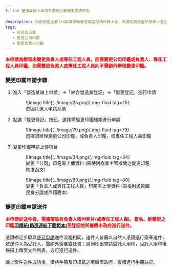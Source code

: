 ```yaml
---
title: 營造業線上申請系統綜合營造業變更印鑑

description: 內政部國土署114年度推動營造業登記項目線上化，為讓民眾更能熟悉線上登記系統之操作，特此設計此指南網站引導民眾快速熟悉線上操作系統及熟悉線上送件流程。
tags:
   - 綜合營造業
   - 變更公司印鑑
   - 變更負責人印鑑
---
```


<span style="color:red; font-weight:bold;">本申請為辦理未變更負責人或專任工程人員，而需變更公司印鑑或負責人、專任工程人員印鑑，如需變更負責人或專任工程人員則不需額外辦理變更印鑑。</span><br>

### 變更印鑑申請步驟

1. 進入「營造業線上申請」→「綜合營造業登記」→「變更登記」進行申請
    <figure markdown="span">
    ![Image title](../image/25.png){.img-fluid tag=25}
    <figcaption>依圖片進入申請系統</figcaption>
    </figure>

2. 點選「變更登記」按鈕，選擇需變更印鑑種類進行申請
    <figure markdown="span">
    ![Image title](../image/79.png){.img-fluid tag=79}
    <figcaption>選擇須辦理變更公司印鑑，或負責人印鑑，或專任工程人員印鑑</figcaption>
    </figure>
3. 變更印鑑申請上傳項目
    <figure markdown="span">
    ![Image title](../image/34.png){.img-fluid tag=34}
    <figcaption>變更「公司」印鑑需上傳資料 (需檢附商業主管機關之變更印鑑核准函文)</figcaption>
    </figure>
    <figure markdown="span">
    ![Image title](../image/80.png){.img-fluid tag=80}
    <figcaption>變更「負責人或專任工程人員」印鑑需上傳資料 (需檢附該員國民身分證或戶籍謄本)</figcaption>
    </figure>

### 變更印鑑申請送件
<span style="color:red; font-weight:bold;">本申請於送件後，需攜帶貼有負責人兩吋照片(或專任工程人員)、簽名、新變更之印鑑[印模紙(點選連結下載範本)](https://www.treca.org.tw/treca-journal/2015-07-31-07-57-30.html)至登記地所屬縣市政府進行送件。</span><br><br>
憑證綁定步驟與[許可申請](Contractors_Registration.md)送件流程相同，送件人皆需以自然人憑證進行簽章送件，若送件人為受託人，需額外簽署委託書；請列印出來請委託人用印，受託人用印後掃描上傳至文件列表，方可進行送件。<br>
<br>
線上案件送件成功後，須將手冊及印模紙送至縣市政府，後續進行手冊註記。    